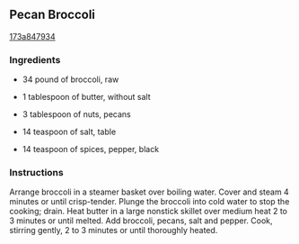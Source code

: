 ## Pecan Broccoli

[173a847934](http://www.food.com/recipe/pecan-broccoli-156672)

### Ingredients

 - 34 pound of broccoli, raw

 - 1 tablespoon of butter, without salt

 - 3 tablespoon of nuts, pecans

 - 14 teaspoon of salt, table

 - 14 teaspoon of spices, pepper, black

### Instructions

Arrange broccoli in a steamer basket over boiling water. Cover and steam 4 minutes or until crisp-tender. Plunge the broccoli into cold water to stop the cooking; drain. Heat butter in a large nonstick skillet over medium heat 2 to 3 minutes or until melted. Add broccoli, pecans, salt and pepper. Cook, stirring gently, 2 to 3 minutes or until thoroughly heated.